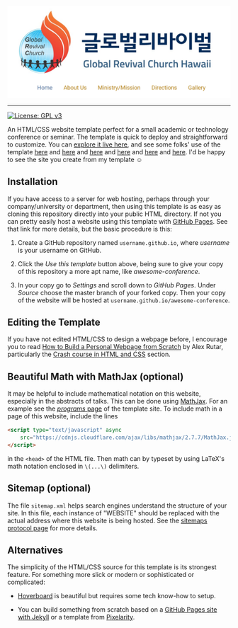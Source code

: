 ![Screenshot of the Website](assets/grctemplate.PNG)

---

[![License: GPL v3](https://img.shields.io/badge/License-GPLv3-blue.svg)](https://www.gnu.org/licenses/gpl-3.0)

An HTML/CSS website template perfect for a small academic or technology conference or seminar.
The template is quick to deploy and straightforward to customize.
You can [explore it live here](https://mikepierce.github.io/conference-website-template/),
and see some folks' use of the template
[here](https://math.ucr.edu/~mathconn/) 
and [here](https://data-science-conference.github.io) 
and [here](https://aquaticdatasciopensci.github.io) 
and [here](https://comp-expe.github.io) 
and [here](https://enba-phd-call.github.io)
and [here](https://strl2022.github.io).
I'd be happy to see the site you create from my template ☺

## Installation

If you have access to a server for web hosting, 
perhaps through your company/university or department, 
then using this template is as easy as cloning this repository 
directly into your public HTML directory.
If not you can pretty easily host a website using this template with [GitHub Pages](https://pages.github.com/).
See that link for more details, but the basic procedure is this:

 1. Create a GitHub repository named `username.github.io`, 
 where *username* is your username on GitHub.

 2. Click the *Use this template* button above, 
 being sure to give your copy of this repository a more apt name,
 like *awesome-conference*.

 3. In your copy go to *Settings* and scroll down to *GitHub Pages*.
 Under *Source* choose the master branch of your forked copy.
 Then your copy of the website will be hosted at `username.github.io/awesome-conference`.

## Editing the Template

If you have not edited HTML/CSS to design a webpage before, 
I encourage you to read 
[How to Build a Personal Webpage from Scratch](https://rutar.org/writing/how-to-build-a-personal-webpage-from-scratch/)
by Alex Rutar, particularly the 
[Crash course in HTML and CSS](https://rutar.org/writing/how-to-build-a-personal-webpage-from-scratch/#crash-course-in-html-and-css) 
section.

## Beautiful Math with MathJax (optional)

It may be helpful to include mathematical notation on this website, especially in the abstracts of talks. 
This can be done using [MathJax](https://github.com/mathjax/MathJax).
For an example see the [*programs* page](https://mikepierce.github.io/conference-website-template/program/) of the template site.
To include math in a page of this website, include the lines

````HTML
<script type="text/javascript" async 
    src="https://cdnjs.cloudflare.com/ajax/libs/mathjax/2.7.7/MathJax.js?config=default"> 
</script>
````

in the `<head>` of the HTML file. Then math can by typeset by using LaTeX's math notation enclosed in `\(...\)` delimiters.

## Sitemap (optional)

The file `sitemap.xml` helps search engines understand the structure of your site.
In this file, each instance of "WEBSITE" should be replaced
with the actual address where this website is being hosted.
See the [sitemaps protocol page](https://www.sitemaps.org/protocol.html) for more details.

## Alternatives

The simplicity of the HTML/CSS source for this template is its strongest feature.
For something more slick or modern or sophisticated or complicated:

 - [Hoverboard](https://github.com/gdg-x/hoverboard) is beautiful but requires some tech know-how to setup. 

 - You can build something from scratch based on a 
 [GitHub Pages site with Jekyll](https://docs.github.com/en/pages/setting-up-a-github-pages-site-with-jekyll) 
 or a template from [Pixelarity](https://pixelarity.com).

